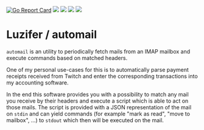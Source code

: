 [![Go Report Card](https://goreportcard.com/badge/github.com/Luzifer/automail)](https://goreportcard.com/report/github.com/Luzifer/automail)
![](https://badges.fyi/github/license/Luzifer/automail)
![](https://badges.fyi/github/downloads/Luzifer/automail)
![](https://badges.fyi/github/latest-release/Luzifer/automail)
![](https://knut.in/project-status/automail)

# Luzifer / automail

`automail` is an utility to periodically fetch mails from an IMAP mailbox and execute commands based on matched headers.

One of my personal use-cases for this is to automatically parse payment receipts received from Twitch and enter the corresponding transactions into my accounting software.

In the end this software provides you with a possibility to match any mail you receive by their headers and execute a script which is able to act on those mails. The script is provided with a JSON representation of the mail on `stdin` and can yield commands (for example "mark as read", "move to mailbox", ...) to `stdout` which then will be executed on the mail.
